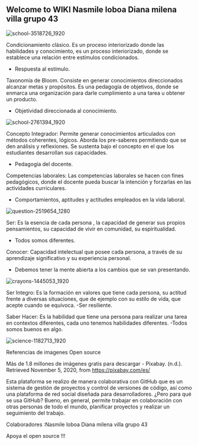 ## Welcome to WIKI Nasmile loboa Diana milena villa grupo 43
![school-3518726_1920](https://user-images.githubusercontent.com/70041916/97937935-63a96f80-1d80-11eb-9073-14adca27b073.jpg)

Condicionamiento clásico.
Es un proceso interiorizado donde las habilidades y conocimiento, es un proceso
interiorizado, donde se establece una relación entre estímulos condicionados.
- Respuesta al estímulo.

Taxonomía de Bloom.
Consiste en generar conocimientos direccionados alcanzar metas y propósitos.
Es una pedagogía de objetivos, donde se enmarca una organización para darle
cumplimiento a una tarea u obtener un producto.
- Objetividad direccionada al conocimiento.

![school-2761394_1920](https://user-images.githubusercontent.com/70041916/98039183-97d36d80-1e1e-11eb-933d-7ff462c4a606.jpg)


Concepto Integrador:
Permite generar conocimientos articulados con métodos coherentes, lógicos.
Aborda los pre-saberes permitiendo que se den análisis y reflexiones. Se sustenta
bajo el concepto en el que los estudiantes desarrollan sus capacidades.
- Pedagogía del docente.

Competencias laborales:
Las competencias laborales se hacen con fines pedagógicos, donde el docente
pueda buscar la intención y forzarlas en las actividades curriculares.
- Comportamientos, aptitudes y actitudes empleados en la vida laboral.

![question-2519654_1280](https://user-images.githubusercontent.com/70041916/98292307-ced78980-1fac-11eb-945d-2d58cbcb23e2.png)

Ser:
Es la esencia de cada persona , la capacidad de generar sus propios
pensamientos, su capacidad de vivir en comunidad, su espiritualidad.
- Todos somos diferentes.

Conocer:
Capacidad intelectual que posee cada persona, a través de su aprendizaje
significativo y su experiencia personal.
- Debemos tener la mente abierta a los cambios que se van presentando.

![crayons-1445053_1920](https://user-images.githubusercontent.com/70041916/98292063-5ffa3080-1fac-11eb-84a5-53611e7a89d1.jpg)

Ser Integro:
Es la formación en valores que tiene cada persona, su actitud frente a diversas
situaciones, que de ejemplo con su estilo de vida, que acepte cuando se
equivoca.
-Ser resiliente.

Saber Hacer:
Es la habilidad que tiene una persona para realizar una tarea en contextos
diferentes, cada uno tenemos habilidades diferentes.
-Todos somos buenos en algo.

![science-1182713_1920](https://user-images.githubusercontent.com/70041916/98292481-0e05da80-1fad-11eb-9160-cf25542592b3.jpg)

Referencias de imagenes Open source 

Más de 1.8 millones de imágenes gratis para descargar - Pixabay. (n.d.). Retrieved November 5, 2020, from https://pixabay.com/es/

Esta plataforma se realizo de manera colaborativa con GitHub que es un sistema de gestión de proyectos y control de versiones de código, así como una plataforma de red social diseñada para desarrolladores. ¿Pero para qué se usa GitHub? Bueno, en general, permite trabajar en colaboración con otras personas de todo el mundo, planificar proyectos y realizar un seguimiento del trabajo.

Colaboradores :Nasmile loboa Diana milena villa grupo 43

Apoya el open source !!!
